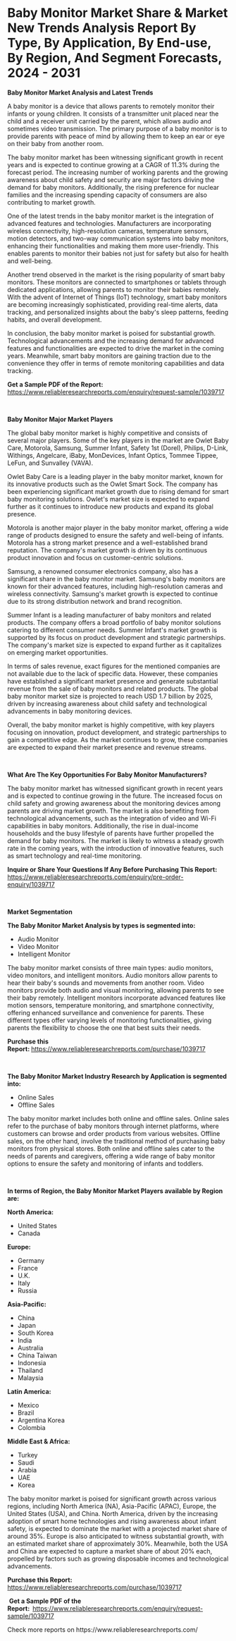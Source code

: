 <p><h1>Baby Monitor Market Share & Market New Trends Analysis Report By Type, By Application, By End-use, By Region, And Segment Forecasts, 2024 - 2031</h1></p><p><strong>Baby Monitor Market Analysis and Latest Trends</strong></p>
<p><p>A baby monitor is a device that allows parents to remotely monitor their infants or young children. It consists of a transmitter unit placed near the child and a receiver unit carried by the parent, which allows audio and sometimes video transmission. The primary purpose of a baby monitor is to provide parents with peace of mind by allowing them to keep an ear or eye on their baby from another room.</p><p>The baby monitor market has been witnessing significant growth in recent years and is expected to continue growing at a CAGR of 11.3% during the forecast period. The increasing number of working parents and the growing awareness about child safety and security are major factors driving the demand for baby monitors. Additionally, the rising preference for nuclear families and the increasing spending capacity of consumers are also contributing to market growth.</p><p>One of the latest trends in the baby monitor market is the integration of advanced features and technologies. Manufacturers are incorporating wireless connectivity, high-resolution cameras, temperature sensors, motion detectors, and two-way communication systems into baby monitors, enhancing their functionalities and making them more user-friendly. This enables parents to monitor their babies not just for safety but also for health and well-being.</p><p>Another trend observed in the market is the rising popularity of smart baby monitors. These monitors are connected to smartphones or tablets through dedicated applications, allowing parents to monitor their babies remotely. With the advent of Internet of Things (IoT) technology, smart baby monitors are becoming increasingly sophisticated, providing real-time alerts, data tracking, and personalized insights about the baby's sleep patterns, feeding habits, and overall development.</p><p>In conclusion, the baby monitor market is poised for substantial growth. Technological advancements and the increasing demand for advanced features and functionalities are expected to drive the market in the coming years. Meanwhile, smart baby monitors are gaining traction due to the convenience they offer in terms of remote monitoring capabilities and data tracking.</p></p>
<p><strong>Get a Sample PDF of the Report:&nbsp;</strong> <a href="https://www.reliableresearchreports.com/enquiry/request-sample/1039717">https://www.reliableresearchreports.com/enquiry/request-sample/1039717</a></p>
<p>&nbsp;</p>
<p><strong>Baby Monitor Major Market Players</strong></p>
<p><p>The global baby monitor market is highly competitive and consists of several major players. Some of the key players in the market are Owlet Baby Care, Motorola, Samsung, Summer Infant, Safety 1st (Dorel), Philips, D-Link, Withings, Angelcare, iBaby, MonDevices, Infant Optics, Tommee Tippee, LeFun, and Sunvalley (VAVA).</p><p>Owlet Baby Care is a leading player in the baby monitor market, known for its innovative products such as the Owlet Smart Sock. The company has been experiencing significant market growth due to rising demand for smart baby monitoring solutions. Owlet's market size is expected to expand further as it continues to introduce new products and expand its global presence.</p><p>Motorola is another major player in the baby monitor market, offering a wide range of products designed to ensure the safety and well-being of infants. Motorola has a strong market presence and a well-established brand reputation. The company's market growth is driven by its continuous product innovation and focus on customer-centric solutions.</p><p>Samsung, a renowned consumer electronics company, also has a significant share in the baby monitor market. Samsung's baby monitors are known for their advanced features, including high-resolution cameras and wireless connectivity. Samsung's market growth is expected to continue due to its strong distribution network and brand recognition.</p><p>Summer Infant is a leading manufacturer of baby monitors and related products. The company offers a broad portfolio of baby monitor solutions catering to different consumer needs. Summer Infant's market growth is supported by its focus on product development and strategic partnerships. The company's market size is expected to expand further as it capitalizes on emerging market opportunities.</p><p>In terms of sales revenue, exact figures for the mentioned companies are not available due to the lack of specific data. However, these companies have established a significant market presence and generate substantial revenue from the sale of baby monitors and related products. The global baby monitor market size is projected to reach USD 1.7 billion by 2025, driven by increasing awareness about child safety and technological advancements in baby monitoring devices.</p><p>Overall, the baby monitor market is highly competitive, with key players focusing on innovation, product development, and strategic partnerships to gain a competitive edge. As the market continues to grow, these companies are expected to expand their market presence and revenue streams.</p></p>
<p>&nbsp;</p>
<p><strong>What Are The Key Opportunities For Baby Monitor Manufacturers?</strong></p>
<p><p>The baby monitor market has witnessed significant growth in recent years and is expected to continue growing in the future. The increased focus on child safety and growing awareness about the monitoring devices among parents are driving market growth. The market is also benefiting from technological advancements, such as the integration of video and Wi-Fi capabilities in baby monitors. Additionally, the rise in dual-income households and the busy lifestyle of parents have further propelled the demand for baby monitors. The market is likely to witness a steady growth rate in the coming years, with the introduction of innovative features, such as smart technology and real-time monitoring.</p></p>
<p><strong>Inquire or Share Your Questions If Any Before Purchasing This Report:</strong> <a href="https://www.reliableresearchreports.com/enquiry/pre-order-enquiry/1039717">https://www.reliableresearchreports.com/enquiry/pre-order-enquiry/1039717</a></p>
<p>&nbsp;</p>
<p><strong>Market Segmentation</strong></p>
<p><strong>The Baby Monitor Market Analysis by types is segmented into:</strong></p>
<p><ul><li>Audio Monitor</li><li>Video Monitor</li><li>Intelligent Monitor</li></ul></p>
<p><p>The baby monitor market consists of three main types: audio monitors, video monitors, and intelligent monitors. Audio monitors allow parents to hear their baby's sounds and movements from another room. Video monitors provide both audio and visual monitoring, allowing parents to see their baby remotely. Intelligent monitors incorporate advanced features like motion sensors, temperature monitoring, and smartphone connectivity, offering enhanced surveillance and convenience for parents. These different types offer varying levels of monitoring functionalities, giving parents the flexibility to choose the one that best suits their needs.</p></p>
<p><strong>Purchase this Report:&nbsp;</strong><a href="https://www.reliableresearchreports.com/purchase/1039717">https://www.reliableresearchreports.com/purchase/1039717</a></p>
<p>&nbsp;</p>
<p><strong>The Baby Monitor Market Industry Research by Application is segmented into:</strong></p>
<p><ul><li>Online Sales</li><li>Offline Sales</li></ul></p>
<p><p>The baby monitor market includes both online and offline sales. Online sales refer to the purchase of baby monitors through internet platforms, where customers can browse and order products from various websites. Offline sales, on the other hand, involve the traditional method of purchasing baby monitors from physical stores. Both online and offline sales cater to the needs of parents and caregivers, offering a wide range of baby monitor options to ensure the safety and monitoring of infants and toddlers.</p></p>
<p>&nbsp;</p>
<p><strong>In terms of Region, the Baby Monitor Market Players available by Region are:</strong></p>
<p>
    <p> <strong> North America: </strong>
        <ul>
            <li>United States</li>
            <li>Canada</li>
        </ul>
        </p> 
    <p> <strong> Europe: </strong>
        <ul>
            <li>Germany</li>
            <li>France</li>
            <li>U.K.</li>
            <li>Italy</li>
            <li>Russia</li>
        </ul>
        </p> 
    <p> <strong> Asia-Pacific: </strong>
        <ul>
            <li>China</li>
            <li>Japan</li>
            <li>South Korea</li>
            <li>India</li>
            <li>Australia</li>
            <li>China Taiwan</li>
            <li>Indonesia</li>
            <li>Thailand</li>
            <li>Malaysia</li>
        </ul>
        </p> 
    <p> <strong> Latin America: </strong>
        <ul>
            <li>Mexico</li>
            <li>Brazil</li>
            <li>Argentina Korea</li>
            <li>Colombia</li>
        </ul>
        </p> 
    <p> <strong> Middle East & Africa: </strong>
        <ul>
            <li>Turkey</li>
            <li>Saudi</li>
            <li>Arabia</li>
            <li>UAE</li>
            <li>Korea</li>
        </ul>
    </p>
    </p>
<p><p>The baby monitor market is poised for significant growth across various regions, including North America (NA), Asia-Pacific (APAC), Europe, the United States (USA), and China. North America, driven by the increasing adoption of smart home technologies and rising awareness about infant safety, is expected to dominate the market with a projected market share of around 35%. Europe is also anticipated to witness substantial growth, with an estimated market share of approximately 30%. Meanwhile, both the USA and China are expected to capture a market share of about 20% each, propelled by factors such as growing disposable incomes and technological advancements.</p></p>
<p><strong>Purchase this Report: </strong><a href="https://www.reliableresearchreports.com/purchase/1039717">https://www.reliableresearchreports.com/purchase/1039717</a></p>
<p>&nbsp;<strong>Get a Sample PDF of the Report:&nbsp;&nbsp;</strong><a href="https://www.reliableresearchreports.com/enquiry/request-sample/1039717">https://www.reliableresearchreports.com/enquiry/request-sample/1039717</a></p>
<p><strong></strong></p>
<p>Check more reports on https://www.reliableresearchreports.com/</p>
